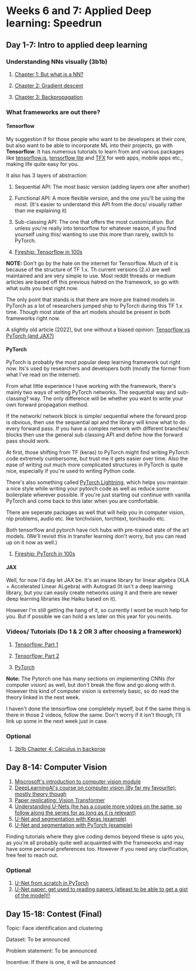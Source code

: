 # Weeks 6 and 7: Applied Deep learning: Speedrun

## Day 1-7: Intro to applied deep learning

### Understanding NNs visually (3b1b)

1. [Chapter 1: But what is a NN?](https://www.youtube.com/watch?v=aircAruvnKk)

2. [Chapter 2: Gradient descent](https://www.youtube.com/watch?v=IHZwWFHWa-w)

3. [Chapter 3: Backpropagation](https://www.youtube.com/watch?v=Ilg3gGewQ5U)

### What frameworks are out there?

#### Tensorflow

My suggestion if for those people who want to be developers at their core, but also want to be able to incorporate ML into their projects, go with **Tensorflow**. It has numerous tutorials to learn from and various packages like [tensorflow.js](https://www.tensorflow.org/js), [tensorflow lite](https://www.tensorflow.org/lite) and [TFX](https://www.tensorflow.org/tfx) for web apps, mobile apps etc., making life quite easy for you.

It also has 3 layers of abstraction:

1. Sequential API: The most basic version (adding layers one after another)

2. Functional API: A more flexible version, and the one you'll be using the most. (It's easier to understand this API from the docs/ visually rather than me explaining it)

3. Sub-classing API: The one that offers the most customization. But unless you're really into tensorflow for whatever reason, if you find yourself using this/ wanting to use this more than rarely, switch to PyTorch.

4. [Fireship: Tensorflow in 100s](https://www.youtube.com/watch?v=i8NETqtGHms)

**NOTE:** Don't go by the hate on the internet for Tensorflow. Much of it is because of the structure of TF 1.x. Th current versions (2.x) are well maintained and are very simple to use. Most reddit threads or medium articles are based off this previous hatred on the framework, so go with what suits you best right now.

The only point that stands is that there are more pre trained models in PyTorch as a lot of researchers jumped ship to PyTorch during this TF 1.x time. Though most state of the art models should be present in both frameworks right now.

A slightly old article (2022), but one without a biased opinion: [Tensorflow vs PyTorch (and JAX?)](https://www.assemblyai.com/blog/pytorch-vs-tensorflow-in-2023/)

#### PyTorch

PyTorch is probably the most popular deep learning framework out right now. Its's used by researchers and developers both (mostly the former from what I've read on the internet).

From what little experience I have working with the framework, there's mainly two ways of writing PyTorch networks. The sequential way and sub-classing? way. The only difference will be whether you want to write your own forward propagation method.

If the network/ network block is simple/ sequential where the forward prop is obvious, then use the sequential api and the library will know what to do every forward pass. If you have a complex network with different branches/ blocks then use the general sub classing API and define how the forward pass should work.

At first, those shifting from TF (keras) to PyTorch might find writing PyTorch code extremely cumbersome, but trust me it gets easier over time. Also the ease of writing out much more complicated structures in PyTorch is quite nice, especially if you're used to writing Python code.

There's also something called [PyTorch Lightning](https://lightning.ai/docs/pytorch/stable/), which helps you maintain a nice style while writing your pytorch code as well as reduce some boilerplate wherever possible. If you're just starting out continue with vanilla PyTorch and come back to this later when you are comfortable.

There are seperate packages as well that will help you in computer vision, nlp problems, audio etc. like torchvision, torchtext, torchaudio etc.

Both tensorflow and pytorch have rich hubs with pre-trained state of the art models. (We'll revisit this in transfer learning don't worry, but you can read up on it now as well.)

1. [Fireship: PyTorch in 100s](https://www.youtube.com/watch?v=ORMx45xqWkA)

#### JAX

Well, for now I'd day let JAX be. It's an insane library for linear algebra (XLA = Accelerated Linear ALgebra) with Autograd (It isn't a deep learning library, but you can easily create networks using it and there are newer deep learning libraries like Haiku based on it).

However I'm still getting the hang of it, so currently I wont be much help for you. But if possible we can hold a ws later on this year for you nerds.

### Videos/ Tutorials (Do 1 & 2 OR 3 after choosing a framework)

1. [Tensorflow: Part 1](https://www.youtube.com/watch?v=tpCFfeUEGs8)

2. [Tensorflow: Part 2](https://www.youtube.com/watch?v=ZUKz4125WNI&list=RDLVtpCFfeUEGs8&index=2)

3. [PyTorch](https://www.youtube.com/watch?v=Z_ikDlimN6A)

**Note:** The Pytorch one has many sections on implementing CNNs (for computer vision) as well, but don't break the flow and go along with it. However this kind of computer vision is extremely basic, so do read the theory linked in the next week.

I haven't done the tensorflow one completely myself, but if the same thing is there in those 2 videos, follow the same. Don't worry if it isn't though, I'll link up some in the next week just in case.

### Optional

1. [3b1b Chapter 4: Calculus in backprop](https://www.youtube.com/watch?v=tIeHLnjs5U8)

## Day 8-14: Computer Vision

1. [Miscrosoft's introduction to computer vision module](https://learn.microsoft.com/en-us/training/modules/intro-computer-vision-pytorch/)
2. [DeepLearningAI's course on computer vision (By far my favourite): mostly theory though](https://www.youtube.com/playlist?list=PLkDaE6sCZn6Gl29AoE31iwdVwSG-KnDzF)
3. [Paper replicating: Vision Transformer](https://github.com/mrdbourke/pytorch-deep-learning/blob/main/08_pytorch_paper_replicating.ipynb)
4. [Understanding U-Nets (he has a couple more vidoes on the same, so follow along the series for as long as it is relevant)](https://www.youtube.com/watch?v=GAYJ81M58y8)
4. [U-Net and segmentation with Keras (example)](https://www.kaggle.com/code/vbookshelf/simple-cell-segmentation-with-keras-and-u-net)
5. [U-Net and segmentation with PyTorch (example)](https://www.kaggle.com/code/gokulkarthik/image-segmentation-with-unet-pytorch)

Finding tutorials where they give coding demos beyond these is upto you, as you're all probably quite well acquainted with the frameworks and may have some personal preferences too. However if you need any clarification, free feel to reach out.

### Optional

1. [U-Net from scratch in PyTorch](https://www.youtube.com/watch?v=IHq1t7NxS8k)
2. [U-Net paper: get used to reading papers (atleast to be able to get a gist of the model)!!](https://paperswithcode.com/method/u-net) 

## Day 15-18: Contest (Final)

Topic: Face identification and clustering

Dataset: To be announced

Problem statement: To be announced

Incentive: If there is one, it will be announced
